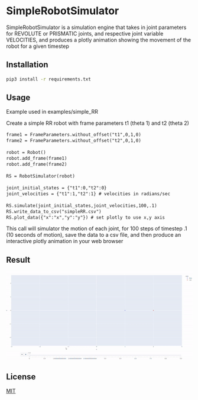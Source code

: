 # SimpleRobotSimulator

SimpleRobotSimulator is a simulation engine that takes in joint parameters for REVOLUTE or PRISMATIC joints, and respective joint variable VELOCITIES, and produces a plotly animation showing the movement of the robot for a given timestep

## Installation

```bash
pip3 install -r requirements.txt
```
## Usage
Example used in examples/simple_RR

Create a simple RR robot with frame parameters t1 (theta 1) and t2 (theta 2)
```python3
frame1 = FrameParameters.without_offset("t1",0,1,0)
frame2 = FrameParameters.without_offset("t2",0,1,0)

robot = Robot()
robot.add_frame(frame1)
robot.add_frame(frame2)

RS = RobotSimulator(robot)

joint_initial_states = {"t1":0,"t2":0}
joint_velocities = {"t1":1,"t2":1} # velocities in radians/sec

RS.simulate(joint_initial_states,joint_velocities,100,.1)
RS.write_data_to_csv("simpleRR.csv")
RS.plot_data({"x":"x","y":"y"}) # set plotly to use x,y axis
```
This call will simulator the motion of each joint, for 100 steps of timestep .1 (10 seconds of motion), save the data to a csv file, and then produce an interactive plotly animation in your web browser

## Result
![](images/RRexample.gif)

## License
[MIT](https://choosealicense.com/licenses/mit/)